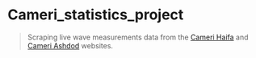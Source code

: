 # Cameri_statistics_project
>Scraping live wave measurements data from the [Cameri Haifa](https://www.israports.co.il//_layouts/15/wave/haifaw-ipa.html) and [Cameri Ashdod](https://www.israports.co.il//_layouts/15/wave/ashdodw-ipa.html) websites.
